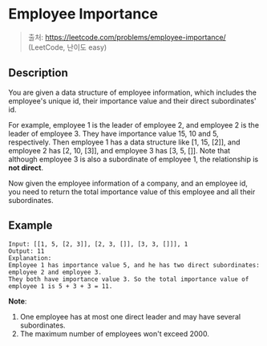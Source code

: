 # Employee Importance

> 출처: https://leetcode.com/problems/employee-importance/ (LeetCode, 난이도 easy)

## Description

You are given a data structure of employee information, which includes the employee's unique id, their importance value and their direct subordinates' id.

For example, employee 1 is the leader of employee 2, and employee 2 is the leader of employee 3. They have importance value 15, 10 and 5, respectively. Then employee 1 has a data structure like [1, 15, [2]], and employee 2 has [2, 10, [3]], and employee 3 has [3, 5, []]. Note that although employee 3 is also a subordinate of employee 1, the relationship is **not direct**.

Now given the employee information of a company, and an employee id, you need to return the total importance value of this employee and all their subordinates.

## Example

```
Input: [[1, 5, [2, 3]], [2, 3, []], [3, 3, []]], 1
Output: 11
Explanation:
Employee 1 has importance value 5, and he has two direct subordinates: employee 2 and employee 3.
They both have importance value 3. So the total importance value of employee 1 is 5 + 3 + 3 = 11.
```

**Note**:

1. One employee has at most one direct leader and may have several subordinates.
2. The maximum number of employees won't exceed 2000.
